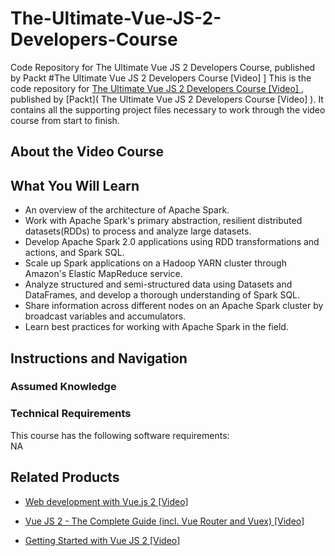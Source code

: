 


# The-Ultimate-Vue-JS-2-Developers-Course
Code Repository for The Ultimate Vue JS 2 Developers Course, published by Packt
#The Ultimate Vue JS 2 Developers Course [Video]
]
This is the code repository for [The Ultimate Vue JS 2 Developers Course [Video]
](https://www.packtpub.com/application-development/apache-spark-java-learn-spark-big-data-guru-video), published by [Packt]( The Ultimate Vue JS 2 Developers Course [Video]
). It contains all the supporting project files necessary to work through the video course from start to finish.
## About the Video Course


<H2>What You Will Learn</H2>
<DIV class=book-info-will-learn-text>
<UL>
<LI>An overview of the architecture of Apache Spark.
<LI>Work with Apache Spark's primary abstraction, resilient distributed datasets(RDDs) to
process and analyze large datasets.
<LI>Develop Apache Spark 2.0 applications using RDD transformations and actions, and Spark SQL.
<LI>Scale up Spark applications on a Hadoop YARN cluster through Amazon's Elastic MapReduce service.
<LI>Analyze structured and semi-structured data using Datasets and DataFrames, and develop a thorough understanding of Spark SQL.
<LI>Share information across different nodes on an Apache Spark cluster by broadcast variables and accumulators.
<LI> Learn best practices for working with Apache Spark in the field.</LI></UL></DIV>

## Instructions and Navigation
### Assumed Knowledge

### Technical Requirements
This course has the following software requirements:<br/>
NA

## Related Products
* [Web development with Vue.js 2 [Video]
]( https://www.packtpub.com/web-development/web-development-vuejs-2-video)
* [Vue JS 2 - The Complete Guide (incl. Vue Router and Vuex) [Video]
]( https://www.packtpub.com/application-development/vue-js-2-complete-guide-incl-vue-router-and-vuex-video)

* [Getting Started with Vue JS 2 [Video]
]( https://www.packtpub.com/web-development/getting-started-vue-js-2-video)

